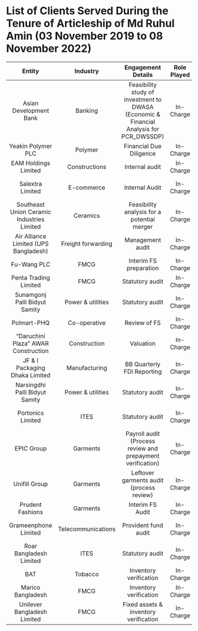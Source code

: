 # List of Clients Served During the Tenure of Articleship of Md Ruhul Amin (03 November 2019 to 08 November 2022)
|Entity|Industry|Engagement Details|Role Played|Reporting Period|Associated With|
|:-----:|:--------:|:----------------:|:-----------:|:------------:|:--------------:|
|Asian Development Bank|Banking|Feasibility study of investment to DWASA (Economic & Financial Analysis for PCR_DWSSDP)|In-Charge|September 2021|
|Yeakin Polymer PLC|Polymer|Financial Due Diligence|In-Charge|31 March 2022|
|EAM Holdings Limited|Constructions|Internal audit|In-Charge|Project based|
|Salextra Limited|E-commerce|Internal Audit|In-Charge|30 June 2020 & 2021|
|Southeast Union Ceramic Industries Limited|Ceramics|Feasibility analysis for a potential merger|In-Charge|30 June 2021|
|Air Alliance Limited (UPS Bangladesh)|Freight forwarding|Management audit|In-Charge|30 June 2021|
|Fu-Wang PLC|FMCG|Interim FS preparation|In-Charge|31 March 2022|
|Penta Trading Limited|FMCG|Statutory audit|In-Charge|30 June 2021|
|Sunamgonj Palli Bidyut Samity|Power & utilities|Statutory audit|In-Charge|30 June 2022|
|Polmart-PHQ|Co-operative|Review of FS|In-Charge|30 June 2022|
|“Daruchini Plaza” AWAR Construction|Construction|Valuation|In-Charge|N/A|
|JF & I Packaging Dhaka Limited|Manufacturing|BB Quarterly FDI Reporting|In-Charge|30 September 2022|
|Narsingdhi Palli Bidyut Samity|Power & utilities|Statutory audit|In-Charge|30 June 2019|
|Portonics Limited|ITES|Statutory audit|In-Charge|30 June 2019, & 2020|
|EPIC Group|Garments|Payroll audit (Process review and prepayment verification)|In-Charge|October 2019 to March 2020|
|Unifill Group|Garments|Leftover garments audit (process review)|In-Charge|31 December 2019|
|Prudent Fashions|Garments|Interim FS Audit|In-Charge|30 June 2020|
|Grameenphone Limited|Telecommunications|Provident fund audit|In-Charge|31 December 2019|
|Roar Bangladesh Limited|ITES|Statutory audit|In-Charge|30 June 2020|
|BAT|Tobacco|Inventory verification|In-Charge|Monthly|
|Marico Bangladesh|FMCG|Inventory verification|In-Charge|Monthly|
|Unilever Bangladesh Limited|FMCG|Fixed assets & inventory verification|In-Charge|Monthly|
